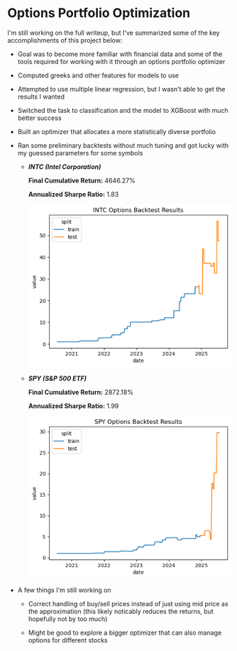 # Options Portfolio Optimization

I'm still working on the full writeup, but I've summarized some of the key accomplishments of this project below:

- Goal was to become more familiar with financial data and some of the tools required for working with it through an options portfolio optimizer

- Computed greeks and other features for models to use

- Attempted to use multiple linear regression, but I wasn't able to get the results I wanted

- Switched the task to classification and the model to XGBoost with much better success

- Built an optimizer that allocates a more statistically diverse portfolio

- Ran some preliminary backtests without much tuning and got lucky with my guessed parameters for some symbols

    - _**INTC (Intel Corporation)**_

        **Final Cumulative Return:** 4646.27%

        **Annualized Sharpe Ratio:** 1.83

        ![alt text](README-images/INTC.png)
    
    - _**SPY (S&P 500 ETF)**_

        **Final Cumulative Return:** 2872.18%

        **Annualized Sharpe Ratio:** 1.99

        ![alt text](README-images/SPY.png)

- A few things I'm still working on
    
    - Correct handling of buy/sell prices instead of just using mid price as the approximation (this likely noticably reduces the returns, but hopefully not by too much)

    - Might be good to explore a bigger optimizer that can also manage options for different stocks
